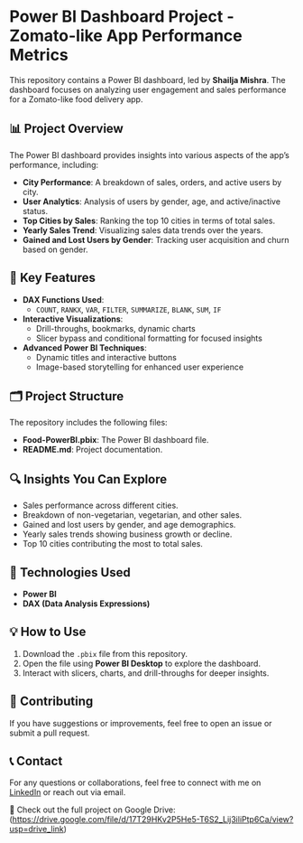 # Power BI Dashboard Project - Zomato-like App Performance Metrics

This repository contains a Power BI dashboard, led by **Shailja Mishra**. The dashboard focuses on analyzing user engagement and sales performance for a Zomato-like food delivery app.

## 📊 Project Overview

The Power BI dashboard provides insights into various aspects of the app’s performance, including:
- **City Performance**: A breakdown of sales, orders, and active users by city.
- **User Analytics**: Analysis of users by gender, age, and active/inactive status.
- **Top Cities by Sales**: Ranking the top 10 cities in terms of total sales.
- **Yearly Sales Trend**: Visualizing sales data trends over the years.
- **Gained and Lost Users by Gender**: Tracking user acquisition and churn based on gender.

## 🔧 Key Features
- **DAX Functions Used**: 
  - `COUNT`, `RANKX`, `VAR`, `FILTER`, `SUMMARIZE`, `BLANK`, `SUM`, `IF`
- **Interactive Visualizations**: 
  - Drill-throughs, bookmarks, dynamic charts
  - Slicer bypass and conditional formatting for focused insights
- **Advanced Power BI Techniques**:
  - Dynamic titles and interactive buttons
  - Image-based storytelling for enhanced user experience

## 🗂️ Project Structure
The repository includes the following files:
- **Food-PowerBI.pbix**: The Power BI dashboard file.
- **README.md**: Project documentation.

## 🔍 Insights You Can Explore
- Sales performance across different cities.
- Breakdown of non-vegetarian, vegetarian, and other sales.
- Gained and lost users by gender, and age demographics.
- Yearly sales trends showing business growth or decline.
- Top 10 cities contributing the most to total sales.

## 🚀 Technologies Used
- **Power BI**
- **DAX (Data Analysis Expressions)**

## 💡 How to Use
1. Download the `.pbix` file from this repository.
2. Open the file using **Power BI Desktop** to explore the dashboard.
3. Interact with slicers, charts, and drill-throughs for deeper insights.

## 🤝 Contributing
If you have suggestions or improvements, feel free to open an issue or submit a pull request.

## 📞 Contact
For any questions or collaborations, feel free to connect with me on [LinkedIn](https://www.linkedin.com/in/nikhilmunj108) or reach out via email.

📂 Check out the full project on Google Drive: (https://drive.google.com/file/d/17T29HKv2P5He5-T6S2_Lij3iliPtp6Ca/view?usp=drive_link)
